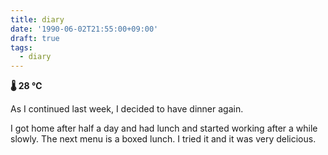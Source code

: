 ```yaml
---
title: diary
date: '1990-06-02T21:55:00+09:00'
draft: true
tags:
  - diary
---
```


**🌡 28 ℃**

As I continued last week, I decided to have dinner again.

I got home after half a day and had lunch and started working after a while slowly. The next menu is a boxed lunch. I tried it and it was very delicious.
